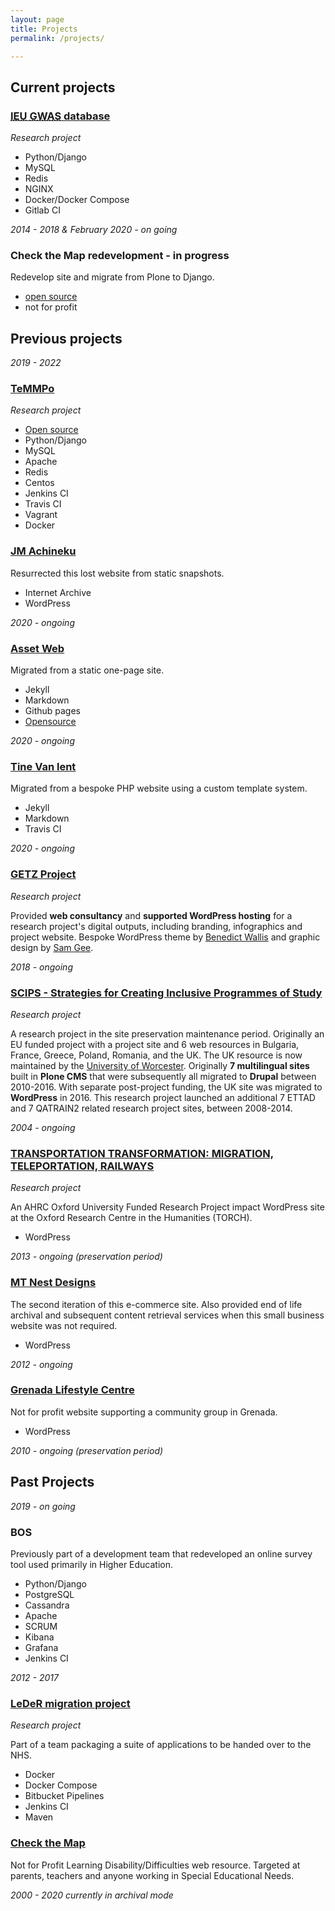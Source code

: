 ```yaml
---
layout: page
title: Projects
permalink: /projects/

---
```


## Current projects

### [<abbr title="Integrative Epidemiology Unit">IEU</abbr> <abbr title="Genome-wide association studies">GWAS</abbr> database](https://gwas.mrcieu.ac.uk)
_Research project_

- Python/Django
- MySQL
- Redis
- NGINX
- Docker/Docker Compose
- Gitlab CI

*2014 - 2018 & February 2020 - on going*

### Check the Map redevelopment - in progress
Redevelop site and migrate from Plone to Django.
- [open source](https://github.com/asset-web/check_the_map)
- not for profit

## Previous projects

*2019 - 2022*

### [TeMMPo](https://temmpo.org.uk)
_Research project_

- [Open source](https://github.com/MRCIEU/temmpo)
- Python/Django
- MySQL
- Apache
- Redis
- Centos
- Jenkins CI
- Travis CI
- Vagrant
- Docker

### [JM Achineku](https://jmachineku.com/)
Resurrected this lost website from static snapshots.
- Internet Archive
- WordPress

*2020 - ongoing*

### [Asset Web](https://assetweb.co.uk)
Migrated from a static one-page site.
- Jekyll
- Markdown
- Github pages
- [Opensource](https://github.com/asset-web/asset-web.github.io)

*2020 - ongoing*

### [Tine Van lent](https://tinevanlent.be)
Migrated from a bespoke PHP website using a custom template system.
- Jekyll
- Markdown
- Travis CI

*2020 - ongoing*

### [GETZ Project](https://getzproject.eu)
_Research project_

Provided **web consultancy** and **supported WordPress hosting** for a research project's digital outputs, including branding, infographics and project website. Bespoke WordPress theme by [Benedict Wallis](https://benedict-wallis.com/) and graphic design by [Sam Gee](https://www.samgee.co.uk/).

*2018 - ongoing*

### [SCIPS - Strategies for Creating Inclusive Programmes of Study](https://scips.worc.ac.uk)
_Research project_

A research project in the site preservation maintenance period. Originally an EU funded project with a project site and 6 web resources in Bulgaria, France, Greece, Poland, Romania, and the UK. The UK resource is now maintained by the [University of Worcester](https://www.worcester.ac.uk).  Originally **7 multilingual sites** built in **Plone CMS** that were subsequently all migrated to **Drupal** between 2010-2016.  With separate post-project funding, the UK site was migrated to **WordPress** in 2016.  This research project launched an additional 7 ETTAD and 7 QATRAIN2 related research project sites, between 2008-2014.

*2004 - ongoing*

### [TRANSPORTATION TRANSFORMATION: MIGRATION, TELEPORTATION, RAILWAYS](https://transportation-transformation.co.uk)
_Research project_

An AHRC Oxford University Funded Research Project impact WordPress site at the Oxford Research Centre in the Humanities (TORCH).
- WordPress

*2013 - ongoing (preservation period)*

### [MT Nest Designs](https://mtnestdesigns.co.uk)
The second iteration of this e-commerce site.  Also provided end of life archival and subsequent content retrieval services when this small business website was not required.
- WordPress

*2012 - ongoing*

### [Grenada Lifestyle Centre](https://grenadalifestylecenter.gd)
Not for profit website supporting a community group in Grenada.
- WordPress

*2010 - ongoing (preservation period)*


## Past Projects

*2019 - on going*

### BOS
Previously part of a development team that redeveloped an online survey tool used primarily in Higher Education.
- Python/Django
- PostgreSQL
- Cassandra
- Apache
- SCRUM
- Kibana
- Grafana
- Jenkins CI

*2012 - 2017*

### [LeDeR migration project](http://www.bristol.ac.uk/sps/leder/)
_Research project_

Part of a team packaging a suite of applications to be handed over to the NHS.
- Docker
- Docker Compose
- Bitbucket Pipelines
- Jenkins CI
- Maven

### [Check the Map](http://www.checkthemap.org)
Not for Profit Learning Disability/Difficulties web resource.  Targeted at parents, teachers and anyone working in Special Educational Needs. 

*2000 - 2020 currently in archival mode*
